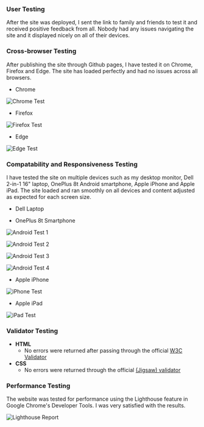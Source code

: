### User Testing
After the site was deployed, I sent the link to family and friends to test it and received positive feedback from all. Nobody had any issues navigating the site and it displayed nicely on all of their devices.

### Cross-browser Testing
After publishing the site through Github pages, I have tested it on Chrome, Firefox and Edge. The site has loaded perfectly and had no issues across all browsers.

- Chrome

![Chrome Test](https://github.com/adamgilroy22/happy-dog-cafe/blob/main/documentation/testing/chrome.png)

- Firefox

![Firefox Test](https://github.com/adamgilroy22/happy-dog-cafe/blob/main/documentation/testing/firefox.png)

- Edge

![Edge Test](https://github.com/adamgilroy22/happy-dog-cafe/blob/main/documentation/testing/edge.png)

### Compatability and Responsiveness Testing
I have tested the site on multiple devices such as my desktop monitor, Dell 2-in-1 16" laptop, OnePlus 8t Android smartphone, Apple iPhone and Apple iPad. The site loaded and ran smoothly on all devices and content adjusted as expected for each screen size.

- Dell Laptop

- OnePlus 8t Smartphone

![Android Test 1](https://github.com/adamgilroy22/happy-dog-cafe/blob/main/documentation/testing/android-test-1.jpg)

![Android Test 2](https://github.com/adamgilroy22/happy-dog-cafe/blob/main/documentation/testing/android-test-2.jpg)

![Android Test 3](https://github.com/adamgilroy22/happy-dog-cafe/blob/main/documentation/testing/android-test-3.jpg)

![Android Test 4](https://github.com/adamgilroy22/happy-dog-cafe/blob/main/documentation/testing/android-test-4.jpg)

- Apple iPhone

![iPhone Test](https://github.com/adamgilroy22/happy-dog-cafe/blob/main/documentation/testing/iphone-test.jpg)

- Apple iPad

![iPad Test](https://github.com/adamgilroy22/happy-dog-cafe/blob/main/documentation/testing/ipad-test.png)

### Validator Testing 

- __HTML__
    - No errors were returned after passing through the official [W3C Validator](https://validator.w3.org/nu/?doc=https%3A%2F%2Fadamgilroy22.github.io%2Fhappy-dog-cafe%2Findex.html)
- __CSS__
    - No errors were returned through the official [(Jigsaw) validator](https://jigsaw.w3.org/css-validator/validator?uri=https%3A%2F%2Fadamgilroy22.github.io%2Fhappy-dog-cafe%2Findex.html&profile=css3svg&usermedium=all&warning=1&vextwarning=&lang=en)

### Performance Testing

The website was tested for performance using the Lighthouse feature in Google Chrome's Developer Tools. I was very satisfied with the results.

![Lighthouse Report](https://github.com/adamgilroy22/happy-dog-cafe/blob/c8687c647ade05b497a1563a77357e69c2d33322/assets/images/readme-images/lighthouse-report.png)